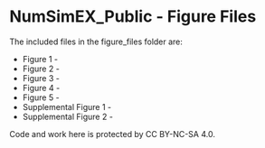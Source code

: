 # NumSimEX_Public - Figure Files

The included files in the figure_files folder are:

* Figure 1 - 
* Figure 2 - 
* Figure 3 -  
* Figure 4 -
* Figure 5 -
* Supplemental Figure 1 -
* Supplemental Figure 2 - 

Code and work here is protected by CC BY-NC-SA 4.0.
